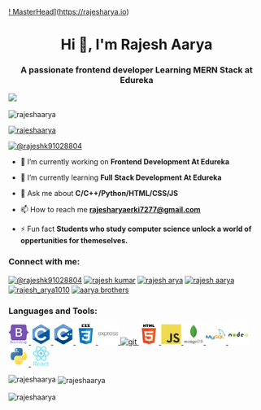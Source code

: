 [! MasterHead](https://1.bp.blogspot.com/-7A4WynwLsMw/XbBpCXG8fHI/AAAAAAAAMt4/uOa1bpLskYgrwGbllhSu2SDj_Mig8SXJQCLcBGAsYHQ/s1600/2000_600px.gif)](https://rajesharya.io)
<h1 align="center">Hi 👋, I'm Rajesh Aarya</h1>
<h3 align="center">A passionate frontend developer Learning MERN Stack at Edureka</h3>
<img align="right alt="coding" width="400" src="https://www.google.com/imgres?imgurl=https%3A%2F%2Fsagaratechnology.com%2Fblog%2Fwp-content%2Fuploads%2F2020%2F09%2F1_LEH5tUEQReWe8Iu-UEV3Pg.gif&imgrefurl=https%3A%2F%2Fsagaratechnology.com%2Fblog%2F5-important-reasons-why-you-should-use-python%2F&tbnid=MjY_H_XxvZ1ERM&vet=12ahUKEwi8gPPs-7H5AhVxxKACHb9lCfYQMygNegUIARCcAg..i&docid=gZPw472-efy0MM&w=800&h=600&q=animated%20coding%20gif&hl=en&ved=2ahUKEwi8gPPs-7H5AhVxxKACHb9lCfYQMygNegUIARCcAg">
<p align="left"> <img src="https://komarev.com/ghpvc/?username=rajeshaarya&label=Profile%20views&color=0e75b6&style=flat" alt="rajeshaarya" /> </p>

<p align="left"> <a href="https://github.com/ryo-ma/github-profile-trophy"><img src="https://github-profile-trophy.vercel.app/?username=rajeshaarya" alt="rajeshaarya" /></a> </p>

<p align="left"> <a href="https://twitter.com/@rajeshk91028804" target="blank"><img src="https://img.shields.io/twitter/follow/@rajeshk91028804?logo=twitter&style=for-the-badge" alt="@rajeshk91028804" /></a> </p>

- 🔭 I’m currently working on **Frontend Development At Edureka**

- 🌱 I’m currently learning **Full Stack Development At Edureka**

- 💬 Ask me about **C/C++/Python/HTML/CSS/JS**

- 📫 How to reach me **rajesharyaerki7277@gmail.com**

- ⚡ Fun fact **Students who study computer science unlock a world of oppertunities for themeselves.**

<h3 align="left">Connect with me:</h3>
<p align="left">
<a href="https://twitter.com/@rajeshk91028804" target="blank"><img align="center" src="https://raw.githubusercontent.com/rahuldkjain/github-profile-readme-generator/master/src/images/icons/Social/twitter.svg" alt="@rajeshk91028804" height="30" width="40" /></a>
<a href="https://linkedin.com/in/rajesh kumar" target="blank"><img align="center" src="https://raw.githubusercontent.com/rahuldkjain/github-profile-readme-generator/master/src/images/icons/Social/linked-in-alt.svg" alt="rajesh kumar" height="30" width="40" /></a>
<a href="https://stackoverflow.com/users/rajesh arya" target="blank"><img align="center" src="https://raw.githubusercontent.com/rahuldkjain/github-profile-readme-generator/master/src/images/icons/Social/stack-overflow.svg" alt="rajesh arya" height="30" width="40" /></a>
<a href="https://fb.com/rajesh aarya" target="blank"><img align="center" src="https://raw.githubusercontent.com/rahuldkjain/github-profile-readme-generator/master/src/images/icons/Social/facebook.svg" alt="rajesh aarya" height="30" width="40" /></a>
<a href="https://instagram.com/rajesh_arya1010" target="blank"><img align="center" src="https://raw.githubusercontent.com/rahuldkjain/github-profile-readme-generator/master/src/images/icons/Social/instagram.svg" alt="rajesh_arya1010" height="30" width="40" /></a>
<a href="https://www.youtube.com/c/aarya brothers" target="blank"><img align="center" src="https://raw.githubusercontent.com/rahuldkjain/github-profile-readme-generator/master/src/images/icons/Social/youtube.svg" alt="aarya brothers" height="30" width="40" /></a>
</p>

<h3 align="left">Languages and Tools:</h3>
<p align="left"> <a href="https://getbootstrap.com" target="_blank" rel="noreferrer"> <img src="https://raw.githubusercontent.com/devicons/devicon/master/icons/bootstrap/bootstrap-plain-wordmark.svg" alt="bootstrap" width="40" height="40"/> </a> <a href="https://www.cprogramming.com/" target="_blank" rel="noreferrer"> <img src="https://raw.githubusercontent.com/devicons/devicon/master/icons/c/c-original.svg" alt="c" width="40" height="40"/> </a> <a href="https://www.w3schools.com/cpp/" target="_blank" rel="noreferrer"> <img src="https://raw.githubusercontent.com/devicons/devicon/master/icons/cplusplus/cplusplus-original.svg" alt="cplusplus" width="40" height="40"/> </a> <a href="https://www.w3schools.com/css/" target="_blank" rel="noreferrer"> <img src="https://raw.githubusercontent.com/devicons/devicon/master/icons/css3/css3-original-wordmark.svg" alt="css3" width="40" height="40"/> </a> <a href="https://expressjs.com" target="_blank" rel="noreferrer"> <img src="https://raw.githubusercontent.com/devicons/devicon/master/icons/express/express-original-wordmark.svg" alt="express" width="40" height="40"/> </a> <a href="https://git-scm.com/" target="_blank" rel="noreferrer"> <img src="https://www.vectorlogo.zone/logos/git-scm/git-scm-icon.svg" alt="git" width="40" height="40"/> </a> <a href="https://www.w3.org/html/" target="_blank" rel="noreferrer"> <img src="https://raw.githubusercontent.com/devicons/devicon/master/icons/html5/html5-original-wordmark.svg" alt="html5" width="40" height="40"/> </a> <a href="https://developer.mozilla.org/en-US/docs/Web/JavaScript" target="_blank" rel="noreferrer"> <img src="https://raw.githubusercontent.com/devicons/devicon/master/icons/javascript/javascript-original.svg" alt="javascript" width="40" height="40"/> </a> <a href="https://www.mongodb.com/" target="_blank" rel="noreferrer"> <img src="https://raw.githubusercontent.com/devicons/devicon/master/icons/mongodb/mongodb-original-wordmark.svg" alt="mongodb" width="40" height="40"/> </a> <a href="https://www.mysql.com/" target="_blank" rel="noreferrer"> <img src="https://raw.githubusercontent.com/devicons/devicon/master/icons/mysql/mysql-original-wordmark.svg" alt="mysql" width="40" height="40"/> </a> <a href="https://nodejs.org" target="_blank" rel="noreferrer"> <img src="https://raw.githubusercontent.com/devicons/devicon/master/icons/nodejs/nodejs-original-wordmark.svg" alt="nodejs" width="40" height="40"/> </a> <a href="https://www.python.org" target="_blank" rel="noreferrer"> <img src="https://raw.githubusercontent.com/devicons/devicon/master/icons/python/python-original.svg" alt="python" width="40" height="40"/> </a> <a href="https://reactjs.org/" target="_blank" rel="noreferrer"> <img src="https://raw.githubusercontent.com/devicons/devicon/master/icons/react/react-original-wordmark.svg" alt="react" width="40" height="40"/> </a> </p>

<p><img align="left" src="https://github-readme-stats.vercel.app/api/top-langs?username=rajeshaarya&show_icons=true&locale=en&layout=compact" alt="rajeshaarya" /></p>

<p>&nbsp;<img align="center" src="https://github-readme-stats.vercel.app/api?username=rajeshaarya&show_icons=true&locale=en" alt="rajeshaarya" /></p>

<p><img align="center" src="https://github-readme-streak-stats.herokuapp.com/?user=rajeshaarya&" alt="rajeshaarya" /></p>
